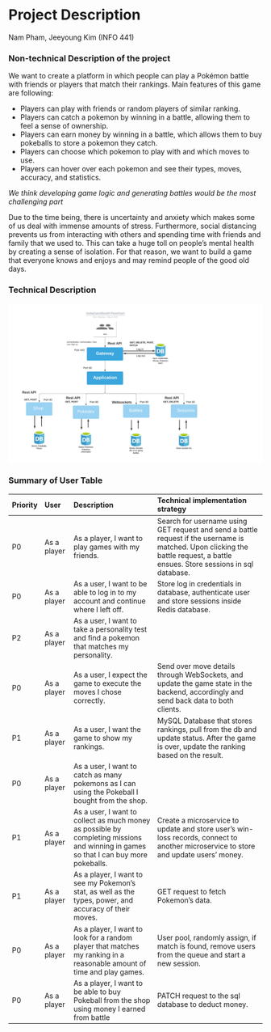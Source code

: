 # Project Description
Nam Pham, Jeeyoung Kim (INFO 441)

### Non-technical Description of the project
We want to create a platform in which people can play a Pokémon battle with friends or players that match their rankings. Main features of this game are following: <br>
* Players can play with friends or random players of similar ranking.
* Players can catch a pokemon by winning in a battle, allowing them to feel a sense of ownership.
* Players can earn money by winning in a battle, which allows them to buy pokeballs to store a pokemon they catch.  
* Players can choose which pokemon to play with and which moves to use.
* Players can hover over each pokemon and see their types, moves, accuracy, and statistics.

*We think developing game logic and generating battles would be the most challenging part*

Due to the time being, there is uncertainty and anxiety which makes some of us deal with immense amounts of stress. Furthermore, social distancing prevents us from interacting with others and spending time with friends and family that we used to. This can take a huge toll on people’s mental health by creating a sense of isolation. For that reason, we want to build a game that everyone knows and enjoys and may remind people of the good old days.
### Technical Description
![data flow chart](./img/flowchart2.png)

### Summary of User Table
|Priority| User | Description | Technical implementation strategy |
| :------------- | :------------- | :------------- |:------------- |
|P0| As a player |As a player, I want to play games with my friends. |Search for username using GET request and send a battle request if  the username is matched. Upon clicking the battle request, a battle ensues. Store sessions in sql database.|
|P0| As a player |As a user, I want to be able to log in to my account and continue where I left off. | Store log in credentials in database, authenticate user and store sessions inside Redis database.|
|P2| As a player |As a user, I want to take a personality test and find a pokemon that matches my personality. | |
|P0| As a player |As a user, I expect the game to execute the moves I chose correctly. | Send over move details through WebSockets, and update the game state in the backend, accordingly and send back data to both clients.|
|P1| As a player |As a user, I want the game to show my rankings. |MySQL Database that stores rankings, pull from the db and update status. After the game is over, update the ranking based on the result.|
|P0| As a player |As a user, I want to catch as many pokemons as I can using the Pokeball I bought from the shop.| |
|P1| As a player | As a user, I want to collect as much money as possible by completing missions and winning in games so that I can buy more pokeballs. |Create a microservice to update and store user’s win-loss records, connect to another microservice to store and update users’ money. |
|P1| As a player |As a player, I want to see my Pokemon’s stat, as well as the types, power, and accuracy of their moves.|GET request to fetch Pokemon’s data.|
|P0| As a player |As a player, I want to look for a random player that matches my ranking in a reasonable amount of time and play games. |User pool, randomly assign, if match is found, remove users from the queue and start a new session.|
|P0| As a player |As a player, I want to be able to buy Pokeball from the shop using money I earned from battle|PATCH request to the sql database to deduct money. |
